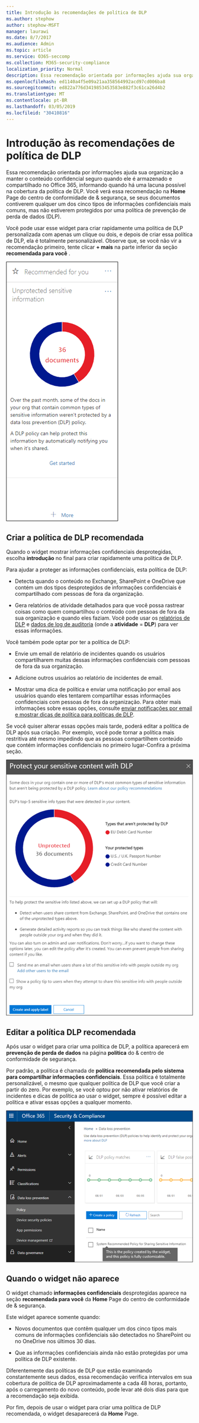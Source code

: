 ```yaml
---
title: Introdução às recomendações de política de DLP
ms.author: stephow
author: stephow-MSFT
manager: laurawi
ms.date: 8/7/2017
ms.audience: Admin
ms.topic: article
ms.service: O365-seccomp
ms.collection: M365-security-compliance
localization_priority: Normal
description: Essa recomendação orientada por informações ajuda sua organização a manter o conteúdo confidencial seguro quando ele é armazenado e compartilhado no Office 365, informando quando há uma lacuna possível na cobertura da política de DLP. Você verá essa recomendação na home page do centro de conformidade de &amp; segurança, se seus documentos contiverem qualquer um dos cinco tipos de informações confidenciais mais comuns, mas não estiverem protegidos por uma política de DLP.
ms.openlocfilehash: ed1140a4f5e09a21aa358564992acd97cd006ba8
ms.sourcegitcommit: ed822a776d3419853453583e882f3c61ca26d4b2
ms.translationtype: MT
ms.contentlocale: pt-BR
ms.lasthandoff: 03/05/2019
ms.locfileid: "30410816"
---
```

# <a name="get-started-with-dlp-policy-recommendations"></a>Introdução às recomendações de política de DLP

Essa recomendação orientada por informações ajuda sua organização a manter o conteúdo confidencial seguro quando ele é armazenado e compartilhado no Office 365, informando quando há uma lacuna possível na cobertura da política de DLP. Você verá essa recomendação na **Home** Page do centro de conformidade de &amp; segurança, se seus documentos contiverem qualquer um dos cinco tipos de informações confidenciais mais comuns, mas não estiverem protegidos por uma política de prevenção de perda de dados (DLP). 
  
Você pode usar esse widget para criar rapidamente uma política de DLP personalizada com apenas um clique ou dois, e depois de criar essa política de DLP, ela é totalmente personalizável. Observe que, se você não vir a recomendação primeiro, tente clicar **+ mais** na parte inferior da seção **recomendada para você** . 
  
![Widget chamado informações confidenciais desprotegidas](media/91bc04d2-6eff-4294-8b73-b2d56d26ffc4.png)
  
## <a name="create-the-recommended-dlp-policy"></a>Criar a política de DLP recomendada

Quando o widget mostrar informações confidenciais desprotegidas, escolha **introdução** no final para criar rapidamente uma política de DLP. 
  
Para ajudar a proteger as informações confidenciais, esta política de DLP:
  
- Detecta quando o conteúdo no Exchange, SharePoint e OneDrive que contém um dos tipos desprotegidos de informações confidenciais é compartilhado com pessoas de fora da organização.
    
- Gera relatórios de atividade detalhados para que você possa rastrear coisas como quem compartilhou o conteúdo com pessoas de fora da sua organização e quando eles faziam. Você pode usar os [relatórios de DLP](view-the-dlp-reports.md) e [dados de log de auditoria](search-the-audit-log-in-security-and-compliance.md) (onde a **atividade** = **DLP**) para ver essas informações.
    
Você também pode optar por ter a política de DLP:
  
- Envie um email de relatório de incidentes quando os usuários compartilharem muitas dessas informações confidenciais com pessoas de fora da sua organização.
    
- Adicione outros usuários ao relatório de incidentes de email.
    
- Mostrar uma dica de política e enviar uma notificação por email aos usuários quando eles tentarem compartilhar essas informações confidenciais com pessoas de fora da organização. Para obter mais informações sobre essas opções, consulte [enviar notificações por email e mostrar dicas de política para políticas de DLP](use-notifications-and-policy-tips.md).
    
Se você quiser alterar essas opções mais tarde, poderá editar a política de DLP após sua criação. Por exemplo, você pode tornar a política mais restritiva até mesmo impedindo que as pessoas compartilhem conteúdo que contém informações confidenciais no primeiro lugar-Confira a próxima seção.
  
![Configurações do widget chamado informações confidenciais desprotegidas](media/b6106cbd-1bed-4582-aaef-b678de470c9b.png)
  
## <a name="edit-the-recommended-dlp-policy"></a>Editar a política DLP recomendada

Após usar o widget para criar uma política de DLP, a política aparecerá em **prevenção de perda de dados** na página **política** do &amp; centro de conformidade de segurança. 
  
Por padrão, a política é chamada de **política recomendada pelo sistema para compartilhar informações confidenciais**. Essa política é totalmente personalizável, o mesmo que qualquer política de DLP que você criar a partir do zero. Por exemplo, se você optou por não ativar relatórios de incidentes e dicas de política ao usar o widget, sempre é possível editar a política e ativar essas opções a qualquer momento.
  
![Política recomendada de sistema para compartilhamento de informações confidenciais](media/2fc49f25-ec25-4433-add4-d60f73888f13.png)
  
## <a name="when-the-widget-does-and-does-not-appear"></a>Quando o widget não aparece

O widget chamado **informações confidenciais** desprotegidas aparece na seção **recomendada para você** da **Home** Page do centro de conformidade de &amp; segurança. 
  
Este widget aparece somente quando:
  
- Novos documentos que contêm qualquer um dos cinco tipos mais comuns de informações confidenciais são detectados no SharePoint ou no OneDrive nos últimos 30 dias.
    
- Que as informações confidenciais ainda não estão protegidas por uma política de DLP existente.
    
Diferentemente das políticas de DLP que estão examinando constantemente seus dados, essa recomendação verifica intervalos em sua cobertura de política de DLP aproximadamente a cada 48 horas, portanto, após o carregamento do novo conteúdo, pode levar até dois dias para que a recomendação seja exibida.
  
Por fim, depois de usar o widget para criar uma política de DLP recomendada, o widget desaparecerá da **Home** Page. 
  


